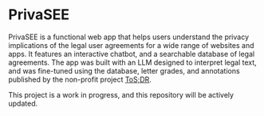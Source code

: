 # PrivaSEE
PrivaSEE is a functional web app that helps users understand the privacy implications of the legal user agreements for a wide range of websites and apps. It features an interactive chatbot, and a searchable database of legal agreements. The app was built with an LLM designed to interpret legal text, and was fine-tuned using the database, letter grades, and annotations published by the non-profit project [ToS;DR](https://tosdr.org/en/frontpage).

This project is a work in progress, and this repository will be actively updated.
